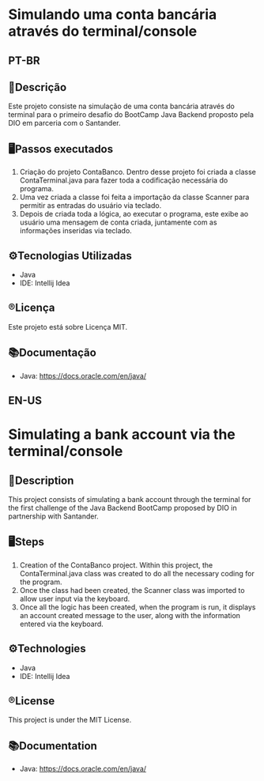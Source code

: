 # Simulando uma conta bancária através do terminal/console

## **PT-BR**
## 📄Descrição
Este projeto consiste na simulação de uma conta bancária através do terminal para o primeiro desafio do BootCamp Java Backend proposto pela DIO em parceria com o Santander. 

## 🖥️Passos executados
1. Criação do projeto ContaBanco. Dentro desse projeto foi criada a classe ContaTerminal.java para fazer toda a codificação necessária do programa.
2. Uma vez criada a classe foi feita a importação da classe Scanner para permitir as entradas do usuário via teclado.
3. Depois de criada toda a lógica, ao executar o programa, este exibe ao usuário uma mensagem de conta criada, juntamente com as informações inseridas via teclado.

## ⚙️Tecnologias Utilizadas
- Java 
- IDE: Intellij Idea

## ®️Licença
Este projeto está sobre Licença MIT.

## 📚Documentação
- Java: https://docs.oracle.com/en/java/


## **EN-US**
# Simulating a bank account via the terminal/console

## 📄Description
This project consists of simulating a bank account through the terminal for the first challenge of the Java Backend BootCamp proposed by DIO in partnership with Santander.


## 🖥️Steps 
1. Creation of the ContaBanco project. Within this project, the ContaTerminal.java class was created to do all the necessary coding for the program.
2. Once the class had been created, the Scanner class was imported to allow user input via the keyboard.
3. Once all the logic has been created, when the program is run, it displays an account created message to the user, along with the information entered via the keyboard.

## ⚙️Technologies
- Java 
- IDE: Intellij Idea

## ®️License
This project is under the MIT License.

## 📚Documentation
- Java: https://docs.oracle.com/en/java/
